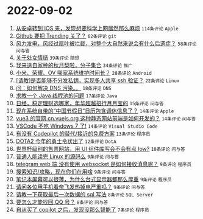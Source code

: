 # 2022-09-02

1. [从安卓转到 IOS 来，发现想要科学上网居然那么麻烦](https://www.v2ex.com/t/877193) `114条评论` `Apple`
1. [Github 要把 Trending 关了？](https://www.v2ex.com/t/877153) `62条评论` `git`
1. [风力发电，风经过扇叶被拦截，对整个大自然来说会有什么后遗症？](https://www.v2ex.com/t/877212) `58条评论` `问与答`
1. [关于处女情结](https://www.v2ex.com/t/877229) `39条评论` `随想`
1. [我来送自家种的秋月梨啦，分子集合](https://www.v2ex.com/t/877196) `34条评论` `推广`
1. [小米、荣耀、OV 哪家系统维护时间长？](https://www.v2ex.com/t/877179) `28条评论` `Android`
1. [[请教]是否能够不分发私钥，实现多人共享 ssh 验证？](https://www.v2ex.com/t/877152) `22条评论` `Linux`
1. [问：如何解决 DNS 污染。。](https://www.v2ex.com/t/877224) `18条评论` `DNS`
1. [求教一个 Java 线程池的问题](https://www.v2ex.com/t/877178) `17条评论` `Java`
1. [日经，稳定理财选哪家，年华超越招行月月宝的](https://www.v2ex.com/t/877202) `15条评论` `问与答`
1. [现在系统自带的“中国节假日”日历包含调休信息了？](https://www.v2ex.com/t/877208) `14条评论` `Apple`
1. [vue3 的官网 cn.vuejs.org 这种静态网站前端是如何开发的？](https://www.v2ex.com/t/877184) `14条评论` `问与答`
1. [VSCode 不吃 Windows 7 了!](https://www.v2ex.com/t/877151) `14条评论` `Visual Studio Code`
1. [有没有 Codepilot 的替代/接近的免费方案](https://www.v2ex.com/t/877214) `13条评论` `程序员`
1. [DOTA2 今年的勇士令状出了](https://www.v2ex.com/t/877155) `12条评论` `DotA`
1. [世界杯级别的售票网站，用 UI 组件库写会不会有点 low?](https://www.v2ex.com/t/877207) `10条评论` `问与答`
1. [普通人能读完 Linux 的源码么](https://www.v2ex.com/t/877250) `9条评论` `问与答`
1. [telegram web 端 没有使用 websocket 是如何接收消息呢？](https://www.v2ex.com/t/877227) `9条评论` `程序员`
1. [搜索知识/攻略，现在你们在用啥](https://www.v2ex.com/t/877185) `9条评论` `问与答`
1. [笔记本屏幕可以很薄，为什么台式显示器都那么厚重](https://www.v2ex.com/t/877167) `9条评论` `程序员`
1. [请问各位用手机看奈飞发热掉电严重吗？](https://www.v2ex.com/t/877156) `9条评论` `问与答`
1. [请教一下获取最后一次数据的 sql 写法](https://www.v2ex.com/t/877210) `8条评论` `SQL Server`
1. [要怎么才能找回 QQ 号？](https://www.v2ex.com/t/877195) `8条评论` `问与答`
1. [自从买了 copilot 之后，发现没那么智能了](https://www.v2ex.com/t/877219) `7条评论` `程序员`
